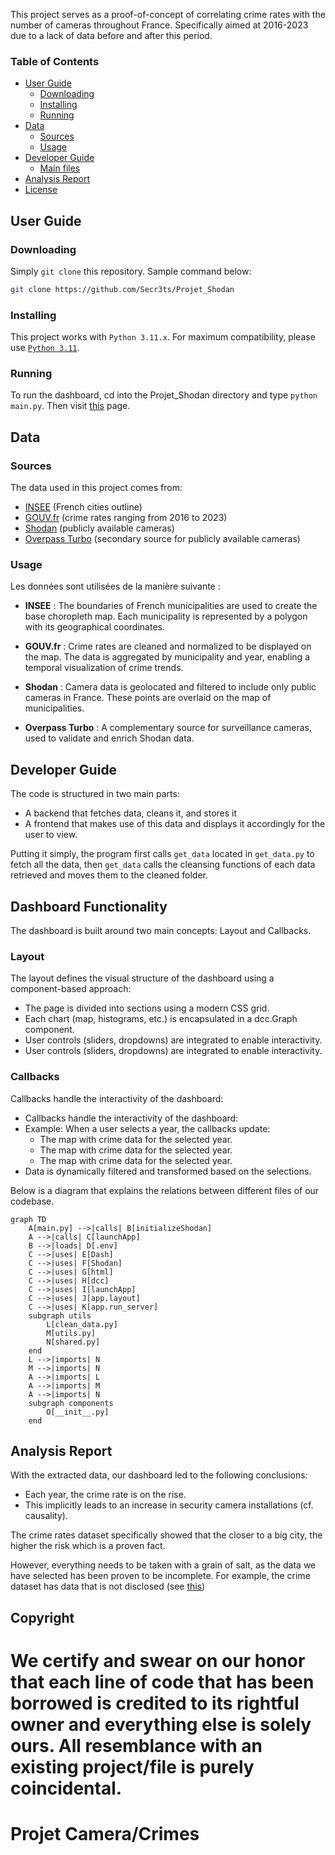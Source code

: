 This project serves as a proof-of-concept of correlating crime rates with the number of cameras throughout France. Specifically aimed at 2016-2023 due to a lack of data before and after this period.

### Table of Contents

- [User Guide](#user-guide)
    - [Downloading](#downloading)
    - [Installing](#installing)
    - [Running](#running)
- [Data](#data)
    - [Sources](#sources)
    - [Usage](#usage)
- [Developer Guide](#developer-guide)
    - [Main files](#main-files)
- [Analysis Report](#analysis-report)
- [License](#license)

## User Guide

### Downloading
Simply `git clone` this repository.
Sample command below:

```sh
git clone https://github.com/Secr3ts/Projet_Shodan
```

### Installing
This project works with `Python 3.11.x`.
For maximum compatibility, please use [`Python 3.11`](https://www.python.org/downloads/release/python-3119/).

### Running
To run the dashboard, cd into the Projet_Shodan directory and type `python main.py`. Then visit [this](http://localhost:8050) page.

## Data

### Sources
The data used in this project comes from:
- [INSEE](https://insee.fr) (French cities outline)
- [GOUV.fr](https://data.gouv.fr) (crime rates ranging from 2016 to 2023)
- [Shodan](https://shodan.io) (publicly available cameras)
- [Overpass Turbo](https://overpass-turbo.eu/) (secondary source for publicly available cameras)

### Usage
Les données sont utilisées de la manière suivante :

- **INSEE** : The boundaries of French municipalities are used to create the base choropleth map. Each municipality is represented by a polygon with its geographical coordinates.

- **GOUV.fr** : Crime rates are cleaned and normalized to be displayed on the map. The data is aggregated by municipality and year, enabling a temporal visualization of crime trends.

- **Shodan** : Camera data is geolocated and filtered to include only public cameras in France. These points are overlaid on the map of municipalities.

- **Overpass Turbo** : A complementary source for surveillance cameras, used to validate and enrich Shodan data.


## Developer Guide
The code is structured in two main parts:
- A backend that fetches data, cleans it, and stores it
- A frontend that makes use of this data and displays it accordingly for the user to view.

Putting it simply, the program first calls `get_data` located in `get_data.py` to fetch all the data, then `get_data` calls the cleansing functions of each data retrieved and moves them to the cleaned folder.

## Dashboard Functionality
The dashboard is built around two main concepts: Layout and Callbacks.

### Layout
The layout defines the visual structure of the dashboard using a component-based approach:
- The page is divided into sections using a modern CSS grid.
- Each chart (map, histograms, etc.) is encapsulated in a dcc.Graph component.
- User controls (sliders, dropdowns) are integrated to enable interactivity.
- User controls (sliders, dropdowns) are integrated to enable interactivity.

### Callbacks
Callbacks handle the interactivity of the dashboard:
- Callbacks handle the interactivity of the dashboard:
- Example: When a user selects a year, the callbacks update:
  - The map with crime data for the selected year.
  - The map with crime data for the selected year.
  - The map with crime data for the selected year.
- Data is dynamically filtered and transformed based on the selections.

Below is a diagram that explains the relations between different files of our codebase.
```mermaid
graph TD
    A[main.py] -->|calls| B[initializeShodan]
    A -->|calls| C[launchApp]
    B -->|loads| D[.env]
    C -->|uses| E[Dash]
    C -->|uses| F[Shodan]
    C -->|uses| G[html]
    C -->|uses| H[dcc]
    C -->|uses| I[launchApp]
    C -->|uses| J[app.layout]
    C -->|uses| K[app.run_server]
    subgraph utils
        L[clean_data.py]
        M[utils.py]
        N[shared.py]
    end
    L -->|imports| N
    M -->|imports| N
    A -->|imports| L
    A -->|imports| M
    A -->|imports| N
    subgraph components
        O[__init__.py]
    end
```

## Analysis Report

With the extracted data, our dashboard led to the following conclusions:

- Each year, the crime rate is on the rise.
- This implicitly leads to an increase in security camera installations (cf. causality).

The crime rates dataset specifically showed that the closer to a big city, the higher the risk which is a proven fact.

However, everything needs to be taken with a grain of salt, as the data we have selected has been proven to be incomplete. For example, the crime dataset has data that is not disclosed (see [this](./lienverslemetadata/))

## Copyright

We certify and swear on our honor that each line of code that has been borrowed is credited to its rightful owner and everything else is solely ours. All resemblance with an existing project/file is purely coincidental.
=======
# Projet Camera/Crimes
